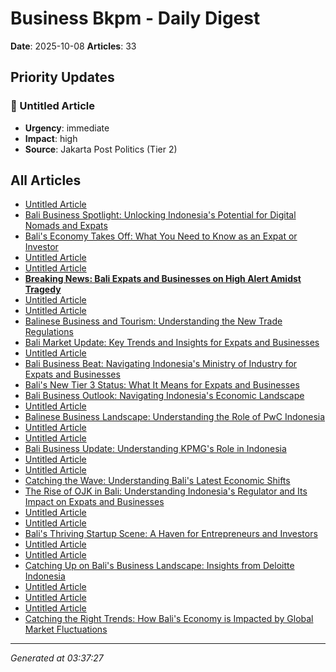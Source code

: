 # Business Bkpm - Daily Digest

**Date**: 2025-10-08
**Articles**: 33

## Priority Updates

### 🔴 Untitled Article
- **Urgency**: immediate
- **Impact**: high
- **Source**: Jakarta Post Politics (Tier 2)

## All Articles

- [Untitled Article](article_332c6ec1.md)
- [Bali Business Spotlight: Unlocking Indonesia's Potential for Digital Nomads and Expats](article_27a18ab2.md)
- [Bali's Economy Takes Off: What You Need to Know as an Expat or Investor](article_bae1eb38.md)
- [Untitled Article](article_8b97c3fd.md)
- [Untitled Article](article_4421923c.md)
- [**Breaking News: Bali Expats and Businesses on High Alert Amidst Tragedy**](article_d2b47918.md)
- [Untitled Article](article_955b823e.md)
- [Untitled Article](article_474825e7.md)
- [Balinese Business and Tourism: Understanding the New Trade Regulations](article_05538f95.md)
- [Bali Market Update: Key Trends and Insights for Expats and Businesses](article_44b58b48.md)
- [Untitled Article](article_683da9aa.md)
- [Bali Business Beat: Navigating Indonesia's Ministry of Industry for Expats and Businesses](article_dd5eaaba.md)
- [Bali's New Tier 3 Status: What It Means for Expats and Businesses](article_3450d19a.md)
- [Bali Business Outlook: Navigating Indonesia's Economic Landscape](article_190248ba.md)
- [Untitled Article](article_75dbe730.md)
- [Balinese Business Landscape: Understanding the Role of PwC Indonesia](article_d1c03266.md)
- [Untitled Article](article_bf624b3b.md)
- [Untitled Article](article_a494459b.md)
- [Bali Business Update: Understanding KPMG's Role in Indonesia](article_a74a78e8.md)
- [Untitled Article](article_c850abfa.md)
- [Untitled Article](article_af417ca5.md)
- [Catching the Wave: Understanding Bali's Latest Economic Shifts](article_3c4b703a.md)
- [The Rise of OJK in Bali: Understanding Indonesia's Regulator and Its Impact on Expats and Businesses](article_a2c857e8.md)
- [Untitled Article](article_4f4f2236.md)
- [Untitled Article](article_cf29427f.md)
- [Bali's Thriving Startup Scene: A Haven for Entrepreneurs and Investors](article_fa534ce4.md)
- [Untitled Article](article_2433deaf.md)
- [Untitled Article](article_cd9a0bca.md)
- [Catching Up on Bali's Business Landscape: Insights from Deloitte Indonesia](article_9ff9fb0c.md)
- [Untitled Article](article_601c597d.md)
- [Untitled Article](article_bdab4819.md)
- [Untitled Article](article_e74b389b.md)
- [Catching the Right Trends: How Bali's Economy is Impacted by Global Market Fluctuations](article_e80e8870.md)

---
*Generated at 03:37:27*
